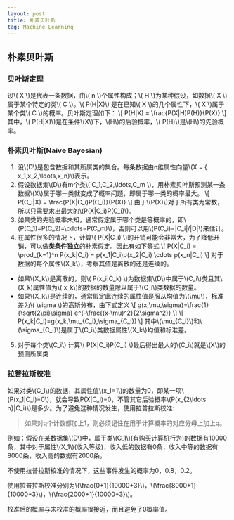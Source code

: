 ```yaml
---
layout: post
title: 朴素贝叶斯
tag: Machine Learning
---
```

## 朴素贝叶斯
### 贝叶斯定理
设\\( X \\)是代表一条数据，由\\( n \\)个属性构成；\\( H \\)为某种假设，如数据\\( X \\)属于某个特定的类\\( C \\)。\\( P(H\|X)\\) 是在已知\\( X \\)的几个属性下，\\( X \\)属于某个类\\( C \\)的概率。贝叶斯定理如下：
\\[ P(H\|X) =  \frac{P(X\|H)P(H)}{P(X)} \\]
其中，\\( P(H\|X)\\)是在条件\\(X\\)下，\\(H\\)的后验概率，\\( P(H)\\)是\\(H\\)的先验概率。
### 朴素贝叶斯(Naive Bayesian)
1. 设\\(D\\)是包含数据和其所属类的集合。每条数据由n维属性向量\\(X = \{ x_1,x_2,\ldots,x_n\}\\)表示。
2. 假设数据集\\(D\\)有m个类\\( C_1,C_2,\ldots,C_m \\)，用朴素贝叶斯预测某一条数据\\(X\\)属于哪一类就变成了概率问题，即属于哪一类的概率最大。
\\[ P(C_i\|X) =  \frac{P(X\|C_i)P(C_i)}{P(X)} \\]
由于\\(P(X)\\)对于所有类为常数，所以只需要求出最大的\\(P(X\|C_i)P(C_i)\\)。
3. 如果类的先验概率未知，通常假定属于哪个类是等概率的，即\\(P(C_1)=P(C_2)=\cdots=P(C_m)\\)，否则可以用\\(P(C_i)=\|C_i\|/\|D\|\\)来估计。
4. 在属性很多的情况下，计算\\( P(X\|C_i) \\)的开销可能会非常大，为了降低开销，可以做**类条件独立**的朴素假定。因此有如下等式
\\[ P(X\|C_i) = \prod_{k=1}^n P(x_k\|C_i) = p(x_1\|C_i)p(x_2\|C_i) \cdots p(x_n\|C_i) \\]
对于数据的每个属性\\(X_k\\)，考察其值是离散的还是连续的。
* 如果\\(X_k\\)是离散的，则\\( P(x_i\|C_k) \\)为数据集\\(D\\)中属于\\(C_i\\)类且其\\(X_k\)属性值为\\( x_k\\)的数据的数量除以属于\\(C_i\\)类数据的数量。
* 如果\\(X_k\\)是连续的，通常假定此连续的属性值是服从均值为\\(\mu\\)，标准差为\\( \sigma \\)的高斯分布，由下式定义
\\[ g(x,\mu,\sigma)=\frac{1}{\sqrt{2\pi}\sigma} e^{-\frac{(x-\mu)^2}{2\sigma^2}} \\]
\\[ P(x_k\|C_i)=g(x_k,\mu_{C_i},\sigma_{C_i}) \\]
其中\\(\mu_{C_i}\\)和\\(\sigma_{C_i}\\)是属于\\(C_i\\)类数据属性\\(X_k\\)均值和标准差。
5. 对于每个类\\(C_i\\) 计算\\( P(X\|C_i)P(C_i) \\)最后得出最大的\\(C_i\\)就是\\(X\\)的预测所属类

### 拉普拉斯校准
如果对类\\(C_1\\)的数据，其属性值\\(x_1=1\\)的数量为0，即某一项\\(P(x_1\|C_i)=0\\)，就会导致P(X\|C_i)=0，不管其它后验概率\\(P(x_{2\ldots n}\|C_i)\\)是多少。为了避免这种情况发生，使用拉普拉斯校准:
> 如果对q个计数都加上1，则必须记住在用于计算概率的对应分母上加上q。

例如：假设在某数据集\\(D\\)中，属于类\\(C_1\\)(有购买计算机行为)的数据有10000条，其中对于属性\\(X_1\\)(收入等级)，收入低的数据有0条，收入中等的数据有8000条，收入高的数据有2000条。

不使用拉普拉斯校准的情况下，这些事件发生的概率为0，0.8，0.2。

使用拉普拉斯校准分别为\\(\frac{0+1}{10000+3}\\)，\\(\frac{8000+1}{10000+3}\\)，\\(\frac{2000+1}{10000+3}\\)。

校准后的概率与未校准的概率很接近，而且避免了0概率值。